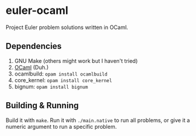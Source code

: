# euler-ocaml

Project Euler problem solutions written in OCaml.

## Dependencies

1. GNU Make (others might work but I haven't tried)
2. [OCaml](https://ocaml.org/docs/install.html) (Duh.)
3. ocamlbuild: `opam install ocamlbuild`
4. core_kernel: `opam install core_kernel`
5. bignum: `opam install bignum`

## Building & Running

Build it with `make`. Run it with `./main.native` to run all problems, or give
it a numeric argument to run a specific problem.
